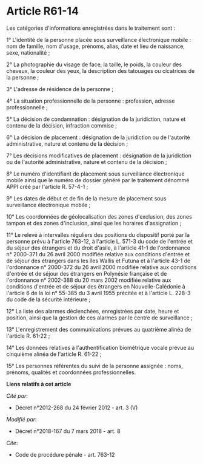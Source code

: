 # Article R61-14

Les catégories d'informations enregistrées dans le traitement sont :

1° L'identité de la personne placée sous surveillance électronique mobile : nom de famille, nom d'usage, prénoms, alias, date
et lieu de naissance, sexe, nationalité ;

2° La photographie du visage de face, la taille, le poids, la couleur des cheveux, la couleur des yeux, la description des
tatouages ou cicatrices de la personne ;

3° L'adresse de résidence de la personne ;

4° La situation professionnelle de la personne : profession, adresse professionnelle ;

5° La décision de condamnation : désignation de la juridiction, nature et contenu de la décision, infraction commise ;

6° La décision de placement : désignation de la juridiction ou de l'autorité administrative, nature et contenu de la
décision ;

7° Les décisions modificatives de placement : désignation de la juridiction ou de l'autorité administrative, nature et
contenu de la décision ;

8° Le numéro d'identifiant de placement sous surveillance électronique mobile ainsi que le numéro de dossier généré par le
traitement dénommé APPI créé par l'article R. 57-4-1 ;

9° Les dates de début et de fin de la mesure de placement sous surveillance électronique mobile ;

10° Les coordonnées de géolocalisation des zones d'exclusion, des zones tampon et des zones d'inclusion, ainsi que les
horaires d'assignation ;

11° Le relevé à intervalles réguliers des positions du dispositif porté par la personne prévu à l'article 763-12, à l'article
L. 571-3 du code de l'entrée et du séjour des étrangers et du droit d'asile, à l'article 41-1 de l'ordonnance n° 2000-371 du
26 avril 2000 modifiée relative aux conditions d'entrée et de séjour des étrangers dans les îles Wallis et Futuna et à
l'article 43-1 de l'ordonnance n° 2000-372 du 26 avril 2000 modifiée relative aux conditions d'entrée et de séjour des
étrangers en Polynésie française et de l'ordonnance n° 2002-388 du 20 mars 2002 modifiée relative aux conditions d'entrée et
de séjour des étrangers en Nouvelle-Calédonie à l'article 6 de la loi n° 55-385 du 3 avril 1955 précitée et à l'article L.
228-3 du code de la sécurité intérieure ;

12° La liste des alarmes déclenchées, enregistrées par date, heure et position, ainsi que la gestion de ces alarmes par le
centre de surveillance ;

13° L'enregistrement des communications prévues au quatrième alinéa de l'article R. 61-22 ;

14° Les données relatives à l'authentification biométrique vocale prévue au cinquième alinéa de l'article R. 61-22 ;

15° Les personnes référentes du suivi de la personne assignée : noms, prénoms, qualités et coordonnées professionnelles.

**Liens relatifs à cet article**

_Cité par_:

  - Décret n°2012-268 du 24 février 2012 - art. 3 (V)

_Modifié par_:

  - Décret n°2018-167 du 7 mars 2018 - art. 8

_Cite_:

  - Code de procédure pénale - art. 763-12
